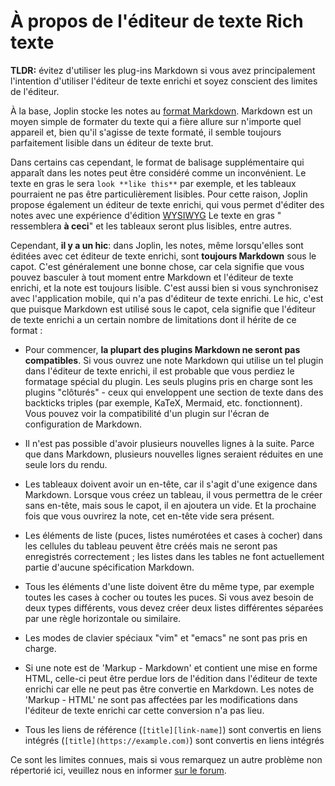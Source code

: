 # À propos de l'éditeur de texte Rich texte

**TLDR:** évitez d'utiliser les plug-ins Markdown si vous avez principalement l'intention d'utiliser l'éditeur de texte enrichi et soyez conscient des limites de l'éditeur.

À la base, Joplin stocke les notes au [format Markdown](https://github.com/laurent22/joplin/blob/dev/readme/markdown.md). Markdown est un moyen simple de formater du texte qui a fière allure sur n'importe quel appareil et, bien qu'il s'agisse de texte formaté, il semble toujours parfaitement lisible dans un éditeur de texte brut.

Dans certains cas cependant, le format de balisage supplémentaire qui apparaît dans les notes peut être considéré comme un inconvénient. Le texte en gras le sera `look **like this**`  par exemple, et les tableaux pourraient ne pas être particulièrement lisibles. Pour cette raison, Joplin propose également un éditeur de texte enrichi, qui vous permet d'éditer des notes avec une expérience d'édition  [WYSIWYG](https://en.wikipedia.org/wiki/WYSIWYG) Le texte en gras " ressemblera **à ceci**" et les tableaux seront plus lisibles, entre autres.

Cependant, **il y a un hic**: dans Joplin, les notes, même lorsqu'elles sont éditées avec cet éditeur de texte enrichi, sont **toujours Markdown**  sous le capot. C'est généralement une bonne chose, car cela signifie que vous pouvez basculer à tout moment entre Markdown et l'éditeur de texte enrichi, et la note est toujours lisible. C'est aussi bien si vous synchronisez avec l'application mobile, qui n'a pas d'éditeur de texte enrichi. Le hic, c'est que puisque Markdown est utilisé sous le capot, cela signifie que l'éditeur de texte enrichi a un certain nombre de limitations dont il hérite de ce format :

- Pour commencer, **la plupart des plugins Markdown ne seront pas compatibles**. Si vous ouvrez une note Markdown qui utilise un tel plugin dans l'éditeur de texte enrichi, il est probable que vous perdiez le formatage spécial du plugin. Les seuls plugins pris en charge sont les plugins "clôturés" - ceux qui enveloppent une section de texte dans des backticks triples (par exemple, KaTeX, Mermaid, etc. fonctionnent). Vous pouvez voir la compatibilité d'un plugin sur l'écran de configuration de Markdown.

- Il n'est pas possible d'avoir plusieurs nouvelles lignes à la suite. Parce que dans Markdown, plusieurs nouvelles lignes seraient réduites en une seule lors du rendu.

- Les tableaux doivent avoir un en-tête, car il s'agit d'une exigence dans Markdown. Lorsque vous créez un tableau, il vous permettra de le créer sans en-tête, mais sous le capot, il en ajoutera un vide. Et la prochaine fois que vous ouvrirez la note, cet en-tête vide sera présent.

- Les éléments de liste (puces, listes numérotées et cases à cocher) dans les cellules du tableau peuvent être créés mais ne seront pas enregistrés correctement ; les listes dans les tables ne font actuellement partie d'aucune spécification Markdown.

- Tous les éléments d'une liste doivent être du même type, par exemple toutes les cases à cocher ou toutes les puces. Si vous avez besoin de deux types différents, vous devez créer deux listes différentes séparées par une règle horizontale ou similaire.

- Les modes de clavier spéciaux "vim" et "emacs" ne sont pas pris en charge.

- Si une note est de 'Markup - Markdown' et contient une mise en forme HTML, celle-ci peut être perdue lors de l'édition dans l'éditeur de texte enrichi car elle ne peut pas être convertie en Markdown. Les notes de 'Markup - HTML' ne sont pas affectées par les modifications dans l'éditeur de texte enrichi car cette conversion n'a pas lieu.

- Tous les liens de référence (`[title][link-name]`) sont convertis en liens intégrés (`[title](https://example.com)`) sont convertis en liens intégrés

Ce sont les limites connues, mais si vous remarquez un autre problème non répertorié ici, veuillez nous en informer [sur le forum](https://discourse.joplinapp.org/).